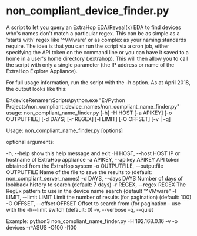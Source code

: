 # non_compliant_device_finder.py

A script to let you query an ExtraHop EDA/Reveal(x) EDA to find devices who's names don't match a particular regex.
This can be as simple as a 'starts with' regex like '^VMware' or as complex as your naming standards require. The idea is
that you can run the script via a cron job, either specifying the API token on the command line or you can have it saved 
to a home in a user's home directory (.extrahop). This will then allow you to call the script with only a single 
parameter (the IP address or name of the ExtraHop Explore Appliance).

For full usage information, run the script with the -h option. As at April 2018, the output looks like this:

E:\deviceRenamer\Scripts\python.exe "E:/Python Projects/non_compliant_device_names/non_compliant_name_finder.py"
usage: non_compliant_name_finder.py [-h] -H HOST [-a APIKEY] [-o OUTPUTFILE]
                                    [-d DAYS] [-r REGEX] [-l LIMIT]
                                    [-O OFFSET] [-v | -q]

Usage: non_compliant_name_finder.py [options]

optional arguments:

  -h, --help show this help message and exit
  -H HOST, --host HOST  IP or hostname of ExtraHop appliance
  -a APIKEY, --apikey APIKEY API token obtained from the ExtraHop system
  -o OUTPUTFILE, --outputfile OUTPUTFILE Name of the file to save the results to (default:
                        non_compliant_server_names)
  -d DAYS, --days DAYS  Number of days of lookback history to search (default: 7 days)
  -r REGEX, --regex REGEX The RegEx pattern to use in the device name search (default "^VMware"
  -l LIMIT, --limit LIMIT Limit the number of results (for pagination) (default: 100)
  -O OFFSET, --offset OFFSET Offset to search from (for pagination - use with the
                        -l/--limit switch (default: 0)
  -v, --verbose
  -q, --quiet

Example: python3 non_compliant_name_finder.py -H 192.168.0.16 -v -o devices -r^ASUS -O100 -l100
